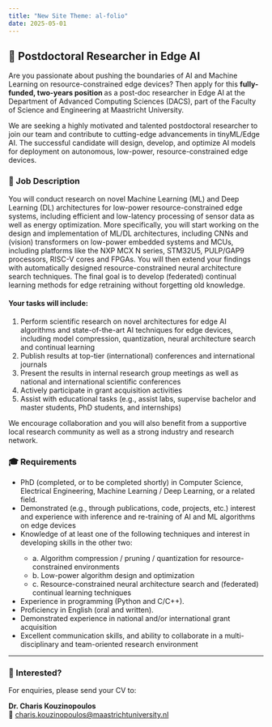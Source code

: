 ```yaml
---
title: "New Site Theme: al-folio"
date: 2025-05-01
---
```


<h2>🚀 Postdoctoral Researcher in Edge AI</h2>

<p>Are you passionate about pushing the boundaries of AI and Machine Learning on resource-constrained edge devices? Then apply for this <strong>fully-funded, two-years position </strong> as a post-doc researcher in Edge AI at the Department of Advanced Computing Sciences (DACS), part of the Faculty of Science and Engineering at Maastricht University.</p>

<p>We are seeking a highly motivated and talented postdoctoral researcher to join our team and contribute to cutting-edge advancements in tinyML/Edge AI. The successful candidate will design, develop, and optimize AI models for deployment on autonomous, low-power, resource-constrained edge devices.
</p>

<h3>🔬 Job Description</h3>

<p>You will conduct research on novel Machine Learning (ML) and Deep Learning (DL) architectures for low-power resource-constrained edge systems, including efficient and low-latency processing of sensor data as well as energy optimization. More specifically, you will start working on the design and implementation of ML/DL architectures, including CNNs and (vision) transformers on low-power embedded systems and MCUs, including platforms like the NXP MCX N series, STM32U5, PULP/GAP9 processors, RISC-V cores and FPGAs. You will then extend your findings with automatically designed resource-constrained neural architecture search techniques. The final goal is to develop (federated) continual learning methods for edge retraining without forgetting old knowledge.</p>

<h4>Your tasks will include:</h4>
<ol>
  <li>Perform scientific research on novel architectures for edge AI algorithms and state-of-the-art AI techniques for edge devices, including model compression, quantization, neural architecture search and continual learning</li>
	<li>Publish results at top-tier (international) conferences and international journals</li>
	<li>Present the results in internal research group meetings as well as national and international scientific conferences</li>
	<li>Actively participate in grant acquisition activities</li>
	<li>Assist with educational tasks (e.g., assist labs, supervise bachelor and master students, PhD students, and internships)</li>

</ol>

<p>We encourage collaboration and you will also benefit from a supportive local research community as well as a strong industry and research network.</p>

<h3>🎓 Requirements</h3>
<ul>
<li>PhD (completed, or to be completed shortly) in Computer Science, Electrical Engineering, Machine Learning / Deep Learning, or a related field.</li>
<li>Demonstrated (e.g., through publications, code, projects, etc.) interest and experience with inference and re-training of AI and ML algorithms on edge devices</li>
<li>Knowledge of at least one of the following techniques and interest in developing skills in the other two:</li>
<ul>
<li>a. Algorithm compression / pruning / quantization for resource-constrained environments</li>
<li>b. Low-power algorithm design and optimization</li>
<li>c. Resource-constrained neural architecture search and (federated) continual learning techniques</li>
</ul>
<li>Experience in programming (Python and C/C++).</li>
<li>Proficiency in English (oral and written).</li>
<li>Demonstrated experience in national and/or international grant acquisition</li>
<li>Excellent communication skills, and ability to collaborate in a multi-disciplinary and team-oriented research environment</li>
</ul>

<hr>

<h3>📩 Interested?</h3>
<p>For enquiries, please send your CV to:</p>

<p>
  <strong>Dr. Charis Kouzinopoulos</strong><br>
  📧 <a href="mailto:charis.kouzinopoulos@maastrichtuniversity.nl">charis.kouzinopoulos@maastrichtuniversity.nl</a>
</p>
